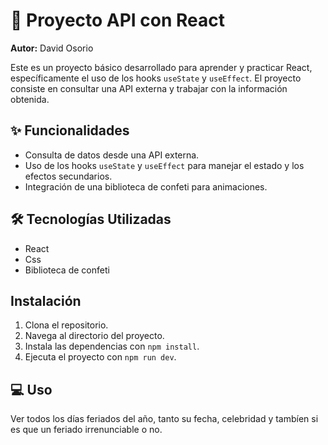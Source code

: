 # 🎉 Proyecto API con React 

**Autor:** David Osorio

Este es un proyecto básico desarrollado para aprender y practicar React, específicamente el uso de los hooks `useState` y `useEffect`. El proyecto consiste en consultar una API externa y trabajar con la información obtenida.

## ✨ Funcionalidades 

- Consulta de datos desde una API externa.
- Uso de los hooks `useState` y `useEffect` para manejar el estado y los efectos secundarios.
- Integración de una biblioteca de confeti para animaciones.

## 🛠️ Tecnologías Utilizadas

- React
- Css
- Biblioteca de confeti

## Instalación

1. Clona el repositorio.
2. Navega al directorio del proyecto.
3. Instala las dependencias con `npm install`.
4. Ejecuta el proyecto con `npm run dev`.

## 💻 Uso

Ver todos los días feriados del año, tanto su fecha, celebridad y tambíen si es que un feriado irrenunciable o no.


